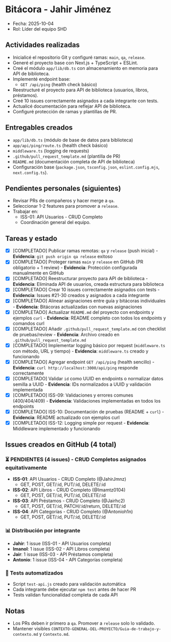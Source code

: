 # Bitácora - Jahir Jiménez

- Fecha: 2025-10-04
- Rol: Líder del equipo SHD

## Actividades realizadas
- Inicialicé el repositorio Git y configuré ramas: `main`, `qa`, `release`.
- Generé el proyecto base con Next.js + TypeScript + ESLint.
- Creé el módulo `app/lib/db.ts` con almacenamiento en memoria para API de biblioteca.
- Implementé endpoint base:
  - `GET /api/ping` (health check básico)
- Reestructuré el proyecto para API de biblioteca (usuarios, libros, préstamos).
- Creé 10 issues correctamente asignados a cada integrante con tests.
- Actualicé documentación para reflejar API de biblioteca.
- Configuré protección de ramas y plantillas de PR.

## Entregables creados
- `app/lib/db.ts` (módulo de base de datos para biblioteca)
- `app/api/ping/route.ts` (health check básico)
- `middleware.ts` (logging de requests)
- `.github/pull_request_template.md` (plantilla de PR)
- `README.md` (documentación completa de API de biblioteca)
- Configuración base (`package.json`, `tsconfig.json`, `eslint.config.mjs`, `next.config.ts`).

## Pendientes personales (siguientes)
- Revisar PRs de compañeros y hacer merge a `qa`.
- Seleccionar 1-2 features para promover a `release`.
- Trabajar en:
  - ISS-01: API Usuarios - CRUD Completo
  - Coordinación general del equipo.

## Tareas y estado
- [x] [COMPLETADO] Publicar ramas remotas: `qa` y `release` (push inicial) - **Evidencia**: `git push origin qa release` exitoso
- [x] [COMPLETADO] Proteger ramas `main` y `release` en GitHub (PR obligatorio + 1 review) - **Evidencia**: Protección configurada manualmente en GitHub
- [x] [COMPLETADO] Reestructurar proyecto para API de biblioteca - **Evidencia**: Eliminada API de usuarios, creada estructura para biblioteca
- [x] [COMPLETADO] Crear 10 issues correctamente asignados con tests - **Evidencia**: Issues #21-30 creados y asignados a cada integrante
- [x] [COMPLETADO] Alinear asignaciones entre guía y bitácoras individuales - **Evidencia**: Bitácoras actualizadas con nuevas asignaciones
- [x] [COMPLETADO] Actualizar `README.md` del proyecto con endpoints y ejemplos `curl` - **Evidencia**: README completo con todos los endpoints y comandos curl
- [x] [COMPLETADO] Añadir `.github/pull_request_template.md` con checklist de pruebas/review - **Evidencia**: Archivo creado en `.github/pull_request_template.md`
- [x] [COMPLETADO] Implementar logging básico por request (`middleware.ts` con método, URL y tiempo) - **Evidencia**: `middleware.ts` creado y funcionando
- [x] [COMPLETADO] Agregar endpoint `GET /api/ping` (health sencillo) - **Evidencia**: `curl http://localhost:3000/api/ping` responde correctamente
- [x] [COMPLETADO] Validar `id` como UUID en endpoints o normalizar datos semilla a UUID - **Evidencia**: IDs normalizados a UUID y validación implementada
- [x] [COMPLETADO] ISS-09: Validaciones y errores comunes (400/404/409) - **Evidencia**: Validaciones implementadas en todos los endpoints
- [x] [COMPLETADO] ISS-10: Documentación de pruebas (README + `curl`) - **Evidencia**: README actualizado con ejemplos curl
- [x] [COMPLETADO] ISS-12: Logging simple por request - **Evidencia**: Middleware implementado y funcionando

## Issues creados en GitHub (4 total)

### ⏳ PENDIENTES (4 issues) - CRUD Completos asignados equitativamente
- **ISS-01**: API Usuarios - CRUD Completo (@JahirJmnz)
  - GET, POST, GET/:id, PUT/:id, DELETE/:id
- **ISS-02**: API Libros - CRUD Completo (@Imamtz0104)
  - GET, POST, GET/:id, PUT/:id, DELETE/:id
- **ISS-03**: API Préstamos - CRUD Completo (@Jairhc2)
  - GET, POST, GET/:id, PATCH/:id/return, DELETE/:id
- **ISS-04**: API Categorías - CRUD Completo (@Antonioh1n)
  - GET, POST, GET/:id, PUT/:id, DELETE/:id

### 📊 Distribución por integrante
- **Jahir**: 1 issue (ISS-01 - API Usuarios completa)
- **Imanol**: 1 issue (ISS-02 - API Libros completa)
- **Jair**: 1 issue (ISS-03 - API Préstamos completa)
- **Antonio**: 1 issue (ISS-04 - API Categorías completa)

### 🧪 Tests automatizados
- Script `test-api.js` creado para validación automática
- Cada integrante debe ejecutar `npm test` antes de hacer PR
- Tests validan funcionalidad completa de cada API

## Notas
- Los PRs deben ir primero a `qa`. Promover a `release` solo lo validado.
- Mantener visibles `CONTEXTO-GENERAL-DEL-PROYECTO/Guia-de-trabajo-y-contexto.md` y `Contexto.md`.
